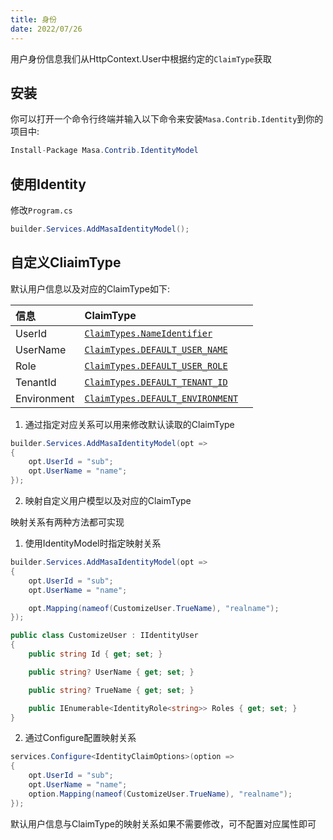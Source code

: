 ```yaml
---
title: 身份
date: 2022/07/26
---
```


用户身份信息我们从HttpContext.User中根据约定的`ClaimType`获取

## 安装

你可以打开一个命令行终端并输入以下命令来安装`Masa.Contrib.Identity`到你的项目中:

``` C#
Install-Package Masa.Contrib.IdentityModel
```

## 使用Identity

修改`Program.cs`

``` C#
builder.Services.AddMasaIdentityModel();
```

## 自定义CliaimType

默认用户信息以及对应的ClaimType如下:

|  信息   | ClaimType  |    |
| :----| :---- |:---- |
| UserId | [`ClaimTypes.NameIdentifier`](https://github.com/masastack/MASA.Framework/tree/docs/readme/src/Contrib/Authentication/Masa.Contrib.Authentication.Identity/Const/ClaimType.cs) ||
| UserName | [`ClaimTypes.DEFAULT_USER_NAME`](https://github.com/masastack/MASA.Framework/tree/docs/readme/src/Contrib/Authentication/Masa.Contrib.Authentication.Identity/Const/ClaimType.cs) ||
| Role | [`ClaimTypes.DEFAULT_USER_ROLE`](https://github.com/masastack/MASA.Framework/tree/docs/readme/src/Contrib/Authentication/Masa.Contrib.Authentication.Identity/Const/ClaimType.cs) ||
| TenantId | [`ClaimTypes.DEFAULT_TENANT_ID`](https://github.com/masastack/MASA.Framework/tree/docs/readme/src/Contrib/Authentication/Masa.Contrib.Authentication.Identity/Const/ClaimType.cs) ||
| Environment | [`ClaimTypes.DEFAULT_ENVIRONMENT`](https://github.com/masastack/MASA.Framework/tree/docs/readme/src/Contrib/Authentication/Masa.Contrib.Authentication.Identity/Const/ClaimType.cs) ||


1. 通过指定对应关系可以用来修改默认读取的ClaimType

``` C#
builder.Services.AddMasaIdentityModel(opt =>
{
    opt.UserId = "sub";
    opt.UserName = "name";
});
```

2. 映射自定义用户模型以及对应的ClaimType

映射关系有两种方法都可实现

1. 使用IdentityModel时指定映射关系

``` C#
builder.Services.AddMasaIdentityModel(opt =>
{
    opt.UserId = "sub";
    opt.UserName = "name";

    opt.Mapping(nameof(CustomizeUser.TrueName), "realname");
});

public class CustomizeUser : IIdentityUser
{
    public string Id { get; set; }

    public string? UserName { get; set; }

    public string? TrueName { get; set; }

    public IEnumerable<IdentityRole<string>> Roles { get; set; }
}
```

2. 通过Configure配置映射关系

``` C#
services.Configure<IdentityClaimOptions>(option =>
{
    opt.UserId = "sub";
    opt.UserName = "name";
    option.Mapping(nameof(CustomizeUser.TrueName), "realname");
});
```

默认用户信息与ClaimType的映射关系如果不需要修改，可不配置对应属性即可